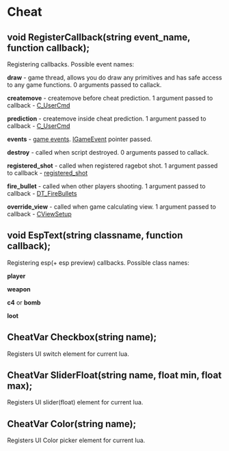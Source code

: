 # Cheat

## void RegisterCallback\(string event\_name, function callback\);

Registering callbacks. Possible event names:

**draw** - game thread, allows you do draw any primitives and has safe access to any game functions. 0 arguments passed to callack.

**createmove** - createmove before cheat prediction. 1 argument passed to callback - [C\_UserCmd](https://github.com/neverlosecc/api-documentation/tree/3c0c32d4983479d96d233701c33cf7dec63afbb4/C_UserCmd.md)

**prediction** - createmove inside cheat prediction. 1 argument passed to callback - [C\_UserCmd](https://github.com/neverlosecc/api-documentation/tree/3c0c32d4983479d96d233701c33cf7dec63afbb4/C_UserCmd.md)

**events** - [game events](https://wiki.alliedmods.net/Counter-Strike:_Global_Offensive_Events). [IGameEvent](igameevent.md) pointer passed.

**destroy** - called when script destroyed. 0 arguments passed to callack.

**registered_shot** - called when registered ragebot shot. 1 argument passed to callback - [registered_shot](https://github.com/neverlosecc/api-documentation/blob/master/methods/registered_shot.md)

**fire_bullet** - called when other players shooting. 1 argument passed to callback - [DT_FireBullets](https://github.com/neverlosecc/api-documentation/blob/master/methods/DT_TEFireBullets.md)

**override_view** - called when game calculating view. 1 argument passed to callback - [CViewSetup](https://github.com/neverlosecc/api-documentation/blob/master/methods/CViewSetup.md)

## void EspText\(string classname, function callback\);

Registering esp\(+ esp preview\) callbacks. Possible class names:

**player**

**weapon**

**c4** or **bomb**

**loot**

## CheatVar Checkbox\(string name\);

Registers UI switch element for current lua.

## CheatVar SliderFloat\(string name, float min, float max\);

Registers UI slider\(float\) element for current lua.

## CheatVar Color\(string name\);

Registers UI Color picker element for current lua.

